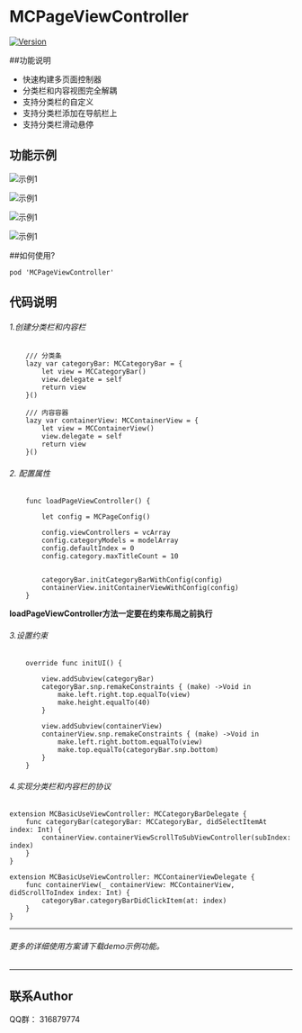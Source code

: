 # MCPageViewController
[![Version](https://img.shields.io/cocoapods/v/MCPageViewController.svg?style=flat)](https://cocoapods.org/pods/MCPageViewController)




##功能说明
* 快速构建多页面控制器
* 分类栏和内容视图完全解耦
* 支持分类栏的自定义
* 支持分类栏添加在导航栏上
* 支持分类栏滑动悬停

## 功能示例
![示例1](https://github.com/mancongiOS/MCPageViewController/blob/master/Resources/demo1.png)

![示例1](https://github.com/mancongiOS/MCPageViewController/blob/master/Resources/demo2.png)

![示例1](https://github.com/mancongiOS/MCPageViewController/blob/master/Resources/demo3.png)

![示例1](https://github.com/mancongiOS/MCPageViewController/blob/master/Resources/demoGif.png)

##如何使用?

```
pod 'MCPageViewController'
```

## 代码说明
###### 1.创建分类栏和内容栏
```
    /// 分类条
    lazy var categoryBar: MCCategoryBar = {
        let view = MCCategoryBar()
        view.delegate = self
        return view
    }()
    
    /// 内容容器
    lazy var containerView: MCContainerView = {
        let view = MCContainerView()
        view.delegate = self
        return view
    }()
```
###### 2. 配置属性
```
    func loadPageViewController() {
        
        let config = MCPageConfig()
        
        config.viewControllers = vcArray
        config.categoryModels = modelArray
        config.defaultIndex = 0
        config.category.maxTitleCount = 10
        
        
        categoryBar.initCategoryBarWithConfig(config)
        containerView.initContainerViewWithConfig(config)
    }
```
**loadPageViewController方法一定要在约束布局之前执行**
###### 3.设置约束
```
    override func initUI() {

        view.addSubview(categoryBar)
        categoryBar.snp.remakeConstraints { (make) ->Void in
            make.left.right.top.equalTo(view)
            make.height.equalTo(40)
        }
        
        view.addSubview(containerView)
        containerView.snp.remakeConstraints { (make) ->Void in
            make.left.right.bottom.equalTo(view)
            make.top.equalTo(categoryBar.snp.bottom)
        }
    }

```
###### 4.实现分类栏和内容栏的协议
```
extension MCBasicUseViewController: MCCategoryBarDelegate {
    func categoryBar(categoryBar: MCCategoryBar, didSelectItemAt index: Int) {
        containerView.containerViewScrollToSubViewController(subIndex: index)
    }
}

extension MCBasicUseViewController: MCContainerViewDelegate {
    func containerView(_ containerView: MCContainerView, didScrollToIndex index: Int) {
        categoryBar.categoryBarDidClickItem(at: index)
    }
}
```



---
###### 更多的详细使用方案请下载demo示例功能。
---
## 联系Author
 QQ群： 316879774


